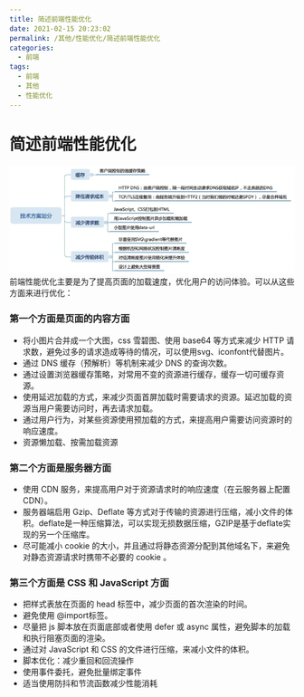 ```yaml
---
title: 简述前端性能优化
date: 2021-02-15 20:23:02
permalink: /其他/性能优化/简述前端性能优化
categories:
  - 前端
tags:
  - 前端
  - 其他
  - 性能优化
---
```

# 简述前端性能优化

![img](images/performance001.png)
前端性能优化主要是为了提高页面的加载速度，优化用户的访问体验。可以从这些方面来进行优化：

### 第一个方面是页面的内容方面

- 将小图片合并成一个大图，css 雪碧图、使用 base64 等方式来减少 HTTP 请求数，避免过多的请求造成等待的情况，可以使用svg、iconfont代替图片。
- 通过 DNS 缓存（预解析）等机制来减少 DNS 的查询次数。
- 通过设置浏览器缓存策略，对常用不变的资源进行缓存，缓存一切可缓存资源。
- 使用延迟加载的方式，来减少页面首屏加载时需要请求的资源。延迟加载的资源当用户需要访问时，再去请求加载。
- 通过用户行为，对某些资源使用预加载的方式，来提高用户需要访问资源时的响应速度。
- 资源懒加载、按需加载资源

### 第二个方面是服务器方面

- 使用 CDN 服务，来提高用户对于资源请求时的响应速度（在云服务器上配置CDN）。
- 服务器端启用 Gzip、Deflate 等方式对于传输的资源进行压缩，减小文件的体积。deflate是一种压缩算法，可以实现无损数据压缩，GZIP是基于deflate实现的另一个压缩库。
- 尽可能减小 cookie 的大小，并且通过将静态资源分配到其他域名下，来避免对静态资源请求时携带不必要的 cookie 。

### 第三个方面是 CSS 和 JavaScript 方面

- 把样式表放在页面的 head 标签中，减少页面的首次渲染的时间。
- 避免使用 @import标签。
- 尽量把 js 脚本放在页面底部或者使用 defer 或 async 属性，避免脚本的加载和执行阻塞页面的渲染。
- 通过对 JavaScript 和 CSS 的文件进行压缩，来减小文件的体积。
- 脚本优化：减少重回和回流操作
- 使用事件委托，避免批量绑定事件
- 适当使用防抖和节流函数减少性能消耗
